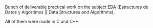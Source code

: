 Bunch of deliverable practical work on the subject EDA (Estructuras de Datos y Algortimos || Data Structures and Algorithms).

All of them were made in C and C++.
